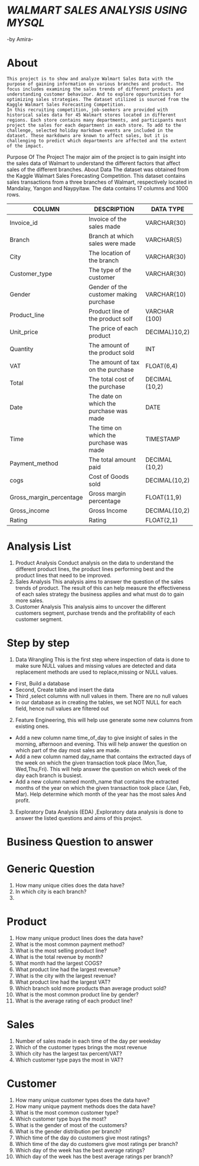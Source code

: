 

# ***WALMART SALES ANALYSIS USING MYSQL***

-by Amira-

# About
	This project is to show and analyze Walmart Sales Data with the purpose of gaining information on various branches and product. The focus includes examining the sales trends of different products and understanding customer behaviour. And to explore oppurtunities for optimizing sales strategies. The dataset utilized is sourced from the Kaggle Walmart Sales Forecasting Competition.
	In this recruiting competition, job-seekers are provided with historical sales data for 45 Walmart stores located in different regions. Each store contains many departments, and participants must project the sales for each department in each store. To add to the challenge, selected holiday markdown events are included in the dataset. These markdowns are known to affect sales, but it is challenging to predict which departments are affected and the extent of the impact.

Purpose Of The Project
	The major aim of the project is to gain insight into the sales data of Walmart to understand the different factors that affect sales of the different branches.
About Data
The dataset was obtained from the Kaggle Walmart Sales Forecasting Competition. This dataset contains sales transactions from a three branches of Walmart, respectively located in Mandalay, Yangon and Naypyitaw. The data contains 17 columns and 1000 rows.



|COLUMN|	DESCRIPTION|	DATA TYPE|
|------|-------------|-----------|
|Invoice_id| 	Invoice of the sales made|	VARCHAR(30)|
|Branch|	Branch at which sales were made|	VARCHAR(5)|
|City|	The location of the branch|	VARCHAR(30)|
|Customer_type|	The type of the customer|	VARCHAR(30)|
|Gender|	Gender of the customer making purchase|	VARCHAR(10)|
|Product_line|	Product line of the product solf|	VARCHAR (100)|
|Unit_price|	The price of each product|	DECIMAL)10,2)|
|Quantity|	The amount of the product sold|	INT|
|VAT|	The amount of tax on the purchase|	FLOAT(6,4)|
|Total|	The total cost of the purchase|	DECIMAL (10,2)|
|Date|	The date on which the purchase was made|	DATE|
|Time|	The time on which the purchase was made|	TIMESTAMP|
|Payment_method|	The total amount paid|	DECIMAL (10,2)|
|cogs|	Cost of Goods sold|	DECIMAL(10,2)|
|Gross_margin_percentage|	Gross margin percentage|	FLOAT(11,9)|
|Gross_income|	Gross Income|	DECIMAL(10,2)|
|Rating|	Rating|	FLOAT(2,1)|


# **Analysis List**

1.	Product Analysis
Conduct analysis on the data to understand the different product lines, the product lines performing best and the product lines that need to be improved.
2.	Sales Analysis
This analysis aims to answer the question of the sales trends of product. The result of this can help measure the effectiveness of each sales strategy the business applies and what must do to gain more sales.
3.	Customer Analysis
This analysis aims to uncover the different customers segment, purchase trends and the profitability of each customer segment.


# **Step by step**

1.	Data Wrangling 
This is the first step where inspection of data is done to make sure NULL values and missing values are detected and data replacement methods are used to replace,missing or NULL values.
-	First, Build a database 
-	Second, Create table and insert the data
-	Third ,select columns with null values in them. There are no null values
-	 in our database as in creating  the tables, we set NOT NULL for each field, hence null values are filtered out

2.	Feature Engineering, this will help use generate some new columns from existing ones.
-	Add a new column name time_of_day to give insight of sales in the morning, afternoon and evening. This will help answer the question 
on which part of the day most sales are made.
-	Add a new column named day_name that contains the extracted days of the week on which the given transaction took place (Mon,Tue,
Wed,Thu,Fri). This will help answer the question on which week 
of the day each branch is busiest.
-	Add a new column named month_name that contains the extracted
 months of the year on which the given transaction took place (Jan, 
Feb, Mar). Help determine which month of the year has the most sales
And profit.
3.	Exploratory Data Analysis (EDA) ,Exploratory data analysis is done to answer the listed questions and aims of this project.



# **Business Question to answer**

 # Generic Question 
1.	How many unique cities does the data have?
2.	In which city is each branch?
3.	
# Product
1.	How many unique product lines does the data have?
2.	What is the most common payment method?
3.	What is the most selling product line?
4.	What is the total revenue by month?
5.	What month had the largest COGS?
6.	What product line had the largest revenue?
7.	What is the city with the largest revenue?
8.	What product line had the largest VAT?
9.	Which branch sold more products than average product sold?
10.	What is the most common product line by gender?
11.	What is the average rating of each product line?

# Sales
1.	Number of sales made in each time of the day per weekday
2.	Which of the customer types brings the most revenue
3.	Which city has the largest tax percent/VAT?
4.	Which customer type pays the most in VAT?

# Customer
1.	How many unique customer types does the data have?
2.	How many unique payment methods does the data have?
3.	What is the most common customer type?
4.	Which customer type buys the most?
5.	What is the gender of most of the customers?
6.	What is the gender distribution per branch?
7.	Which time of the day do customers give most ratings?
8.	Which time of the day do customers give most ratings per branch?
9.	Which day of the week has the best average ratings?
10.	Which day of the week has the best average ratings per branch?
